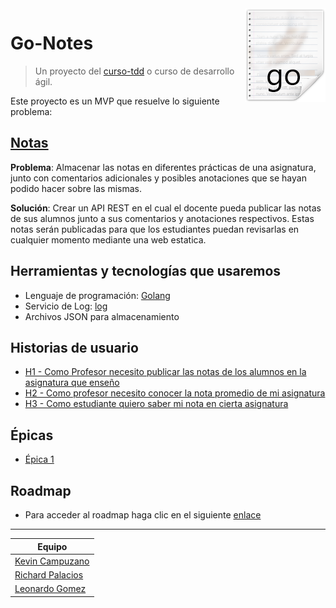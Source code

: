 <img src="/docs/resources/go-notes-images.png" align="right" />

# Go-Notes

> Un proyecto del [curso-tdd](https://jj.github.io/curso-tdd) o curso de desarrollo ágil.

Este proyecto es un MVP que resuelve lo siguiente problema:

## [Notas](https://jj.github.io/curso-tdd/problemas/notas.html)

**Problema**:  Almacenar las notas en diferentes prácticas de una asignatura, junto con comentarios adicionales y posibles anotaciones que se hayan podido hacer sobre las mismas.

**Solución**: Crear un API REST en el cual el docente pueda publicar las notas de sus alumnos junto a sus comentarios y anotaciones respectivos. Estas notas serán publicadas para que los estudiantes puedan revisarlas en cualquier momento mediante una web estatica.

## Herramientas y tecnologías que usaremos
* Lenguaje de programación: [Golang](https://golang.org/)
* Servicio de Log: [log](https://golang.org/pkg/log/) 
* Archivos JSON para almacenamiento

## Historias de usuario
* [H1 - Como Profesor necesito publicar las notas de los alumnos en la asignatura que enseño](https://github.com/Golang-EC/go-notes/issues/6)
* [H2 - Como profesor necesito conocer la nota promedio de mi asignatura](https://github.com/Golang-EC/go-notes/issues/5)
* [H3 - Como estudiante quiero saber mi nota en cierta asignatura](https://github.com/Golang-EC/go-notes/issues/4)

## Épicas
* [Épica 1](https://github.com/Golang-EC/go-notes/milestone/1)


## Roadmap
* Para acceder al roadmap haga clic en el siguiente [enlace](https://github.com/Golang-EC/go-notes/projects/1) 

--- 
| Equipo |
--- |
[Kevin Campuzano](https://github.com/Kevincamp) |
[Richard Palacios](https://github.com/rpalaciosg) |
[Leonardo Gomez](https://github.com/gomezgleonardob) |